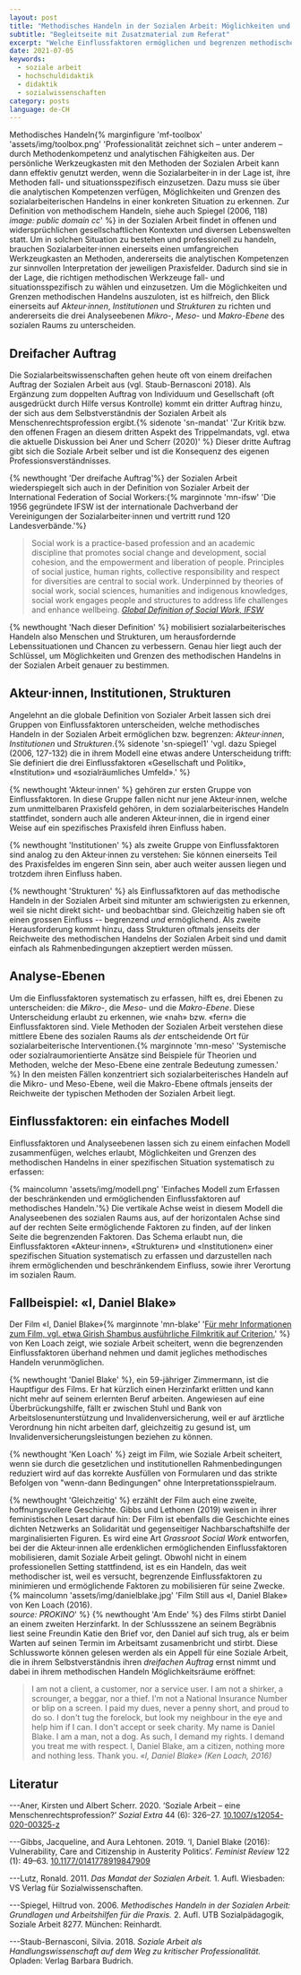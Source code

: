 ```yaml
---
layout: post
title: "Methodisches Handeln in der Sozialen Arbeit: Möglichkeiten und Grenzen"
subtitle: "Begleitseite mit Zusatzmaterial zum Referat"
excerpt: "Welche Einflussfaktoren ermöglichen und begrenzen methodisches Handeln in der Sozialen Arbeit? Ausgehend von dem dreifachen Auftrag und der internationalen Definition von Sozialer Arbeit, entwirft dieser Beitrag ein einfaches Modell, um ermöglichende und begrenzende Einflussfaktoren systematisch zu erfassen."
date: 2021-07-05
keywords:
  - soziale arbeit
  - hochschuldidaktik
  - didaktik
  - sozialwissenschaften
category: posts
language: de-CH
---
```


Methodisches Handeln{% marginfigure 'mf-toolbox' 'assets/img/toolbox.png' 'Professionalität zeichnet sich – unter anderem – durch Methodenkompetenz und analytischen Fähigkeiten aus. Der persönliche Werkzeugkasten mit den Methoden der Sozialen Arbeit kann dann effektiv genutzt werden, wenn die Sozialarbeiter·in in der Lage ist, ihre Methoden fall- und situationsspezifisch einzusetzen. Dazu muss sie über die analytischen Kompetenzen verfügen, Möglichkeiten und Grenzen des sozialarbeiterischen Handelns in einer konkreten Situation zu erkennen. Zur Definition von methodischem Handeln, siehe auch Spiegel (2006, 118)<br> *image: public domain cc*' %} in der Sozialen Arbeit findet in offenen und widersprüchlichen gesellschaftlichen Kontexten und diversen Lebenswelten statt. Um in solchen Situation zu bestehen und professionell zu handeln, brauchen Sozialarbeiter·innen einerseits einen umfangreichen Werkzeugkasten an Methoden, andererseits die analytischen Kompetenzen zur sinnvollen Interpretation der jeweiligen Praxisfelder. Dadurch sind sie in der Lage, die richtigen methodischen Werkzeuge fall- und situationsspezifisch zu wählen und einzusetzen. Um die Möglichkeiten und Grenzen methodischen Handelns auszuloten, ist es hilfreich, den Blick einerseits auf *Akteur·innen*, *Institutionen* und *Strukturen* zu richten und andererseits die drei Analyseebenen *Mikro-*, *Meso-* und *Makro-Ebene* des sozialen Raums zu unterscheiden.

## Dreifacher Auftrag
Die Sozialarbeitswissenschaften gehen heute oft von einem dreifachen Auftrag der Sozialen Arbeit aus (vgl. Staub-Bernasconi 2018). Als Ergänzung zum doppelten Auftrag von Individuum und Gesellschaft (oft ausgedrückt durch Hilfe versus Kontrolle) kommt ein dritter Auftrag hinzu, der sich aus dem Selbstverständnis der Sozialen Arbeit als Menschenrechtsprofession ergibt.{% sidenote 'sn-mandat' 'Zur Kritik bzw. den offenen Fragen an diesem dritten Aspekt des Trippelmandats, vgl. etwa die aktuelle Diskussion bei Aner und Scherr (2020)' %} Dieser dritte Auftrag gibt sich die Soziale Arbeit selber und ist die Konsequenz des eigenen Professionsverständnisses.

{% newthought 'Der dreifache Auftrag'%} der Sozialen Arbeit wiederspiegelt sich auch in der Definition von Sozialer Arbeit der International Federation of Social Workers:{% marginnote 'mn-ifsw' 'Die 1956 gegründete IFSW ist der internationale Dachverband der Vereinigungen der Sozialarbeiter·innen und vertritt rund 120 Landesverbände.'%}

> Social work is a practice-based profession and an academic discipline that promotes social change and development, social cohesion, and the empowerment and liberation of people. Principles of social justice, human rights, collective responsibility and respect for diversities are central to social work.  Underpinned by theories of social work, social sciences, humanities and indigenous knowledges, social work engages people and structures to address life challenges and enhance wellbeing.
<cite>[Global Definition of Social Work, IFSW](https://www.ifsw.org/what-is-social-work/global-definition-of-social-work/)</cite>

{% newthought 'Nach dieser Definition' %} mobilisiert sozialarbeiterisches Handeln also Menschen und Strukturen, um herausfordernde Lebenssituationen und Chancen zu verbessern. Genau hier liegt auch der Schlüssel, um Möglichkeiten und Grenzen des methodischen Handelns in der Sozialen Arbeit genauer zu bestimmen.

## Akteur·innen, Institutionen, Strukturen
Angelehnt an die globale Definition von Sozialer Arbeit lassen sich drei Gruppen von Einflussfaktoren unterscheiden, welche methodisches Handeln in der Sozialen Arbeit ermöglichen bzw. begrenzen: *Akteur·innen*, *Institutionen* und *Strukturen*.{% sidenote 'sn-spiegel1' 'vgl. dazu Spiegel (2006, 127-132) die in ihrem Modell eine etwas andere Unterscheidung trifft: Sie definiert die drei Einflussfaktoren «Gesellschaft und Politik», «Institution» und «sozialräumliches Umfeld».' %}

{% newthought 'Akteur·innen' %} gehören zur ersten Gruppe von Einflussfaktoren. In diese Gruppe fallen nicht nur jene Akteur·innen, welche zum unmittelbaren Praxisfeld gehören, in dem sozialarbeiterisches Handeln stattfindet, sondern auch alle anderen Akteur·innen, die in irgend einer Weise auf ein spezifisches Praxisfeld ihren Einfluss haben.

{% newthought 'Institutionen' %} als zweite Gruppe von Einflussfaktoren sind analog zu den Akteur·innen zu verstehen: Sie können einerseits Teil des Praxisfeldes im engeren Sinn sein, aber auch weiter aussen liegen und trotzdem ihren Einfluss haben.

{% newthought 'Strukturen' %} als Einflussafktoren auf das methodische Handeln in der Sozialen Arbeit sind mitunter am schwierigsten zu erkennen, weil sie nicht direkt sicht- und beobachtbar sind. Gleichzeitig haben sie oft einen grossen Einfluss -- begrenzend *und* ermöglichend. Als zweite Herausforderung kommt hinzu, dass Strukturen oftmals jenseits der Reichweite des methodischen Handelns der Sozialen Arbeit sind und damit einfach als Rahmenbedingungen akzeptiert werden müssen.


## Analyse-Ebenen
Um die Einflussfaktoren systematisch zu erfassen, hilft es, drei Ebenen zu unterscheiden: die *Mikro-*, die *Meso-* und die *Makro-Ebene*. Diese Unterscheidung erlaubt zu erkennen, wie «nah» bzw. «fern» die Einflussfaktoren sind. Viele Methoden der Sozialen Arbeit verstehen diese mittlere Ebene des sozialen Raums als *der* entscheidende Ort für sozialarbeiterische Interventionen.{% marginnote 'mn-meso' 'Systemische oder sozialraumorientierte Ansätze sind Beispiele für Theorien und Methoden, welche der Meso-Ebene eine zentrale Bedeutung zumessen.' %} In den meisten Fällen konzentriert sich sozialarbeiterisches Handeln auf die Mikro- und Meso-Ebene, weil die Makro-Ebene oftmals jenseits der Reichweite der typischen Methoden der Sozialen Arbeit liegt.  

## Einflussfaktoren: ein einfaches Modell
Einflussfaktoren und Analyseebenen lassen sich zu einem einfachen Modell zusammenfügen, welches erlaubt, Möglichkeiten und Grenzen des methodischen Handelns in einer spezifischen Situation systematisch zu erfassen:

{% maincolumn 'assets/img/modell.png' 'Einfaches Modell zum Erfassen der beschränkenden und ermöglichenden Einflussfaktoren auf methodisches Handeln.'%}
Die vertikale Achse weist in diesem Modell die Analyseebenen des sozialen Raums aus, auf der horizontalen Achse sind auf der rechten Seite ermöglichende Faktoren zu finden, auf der linken Seite die begrenzenden Faktoren. Das Schema erlaubt nun, die Einflussfaktoren «Akteur·innen», «Strukturen» und «Institutionen» einer spezifischen Situation systematisch zu erfassen und darzustellen nach ihrem ermöglichenden und beschränkendem Einfluss, sowie ihrer Verortung im sozialen Raum.

## Fallbeispiel: «I, Daniel Blake»
Der Film «I, Daniel Blake»{% marginnote 'mn-blake' '[Für mehr Informationen zum Film, vgl. etwa Girish Shambus ausführliche Filmkritik auf Criterion.](https://www.criterion.com/current/posts/5277-i-daniel-blake-an-authentic-cinema)' %} von Ken Loach zeigt, wie soziale Arbeit scheitert, wenn die begrenzenden Einflussfaktoren überhand nehmen und damit jegliches methodisches Handeln verunmöglichen.

{% newthought 'Daniel Blake' %}, ein 59-jähriger Zimmermann, ist die Hauptfigur des Films. Er hat kürzlich einen Herzinfarkt erlitten und kann nicht mehr auf seinem erlernten Beruf arbeiten. Angewiesen auf eine Überbrückungshilfe, fällt er zwischen Stuhl und Bank von Arbeitslosenunterstützung und Invalidenversicherung, weil er auf ärztliche Verordnung hin nicht arbeiten darf, gleichzeitig zu gesund ist, um Invalidenversicherungsleistungen beziehen zu können.

{% newthought 'Ken Loach' %} zeigt im Film, wie Soziale Arbeit scheitert, wenn sie durch die gesetzlichen und institutionellen Rahmenbedingungen reduziert wird auf das korrekte Ausfüllen von Formularen und das strikte Befolgen von "wenn-dann Bedingungen" ohne Interpretationsspielraum.

{% newthought 'Gleichzeitig' %} erzählt der Film auch eine zweite, hoffnungsvollere Geschichte. Gibbs und Lethonen (2019) weisen in ihrer feministischen Lesart darauf hin: Der Film ist ebenfalls die Geschichte eines dichten Netzwerks an Solidarität und gegenseitiger Nachbarschaftshilfe der marginalisierten Figuren. Es wird eine Art *Grassroot Social Work* entworfen, bei der die Akteur·innen alle erdenklichen ermöglichenden Einflussfaktoren mobilisieren, damit Soziale Arbeit gelingt. Obwohl nicht in einem professionellen Setting stattfindend, ist es ein Handeln, das weit methodischer ist, weil es versucht, begrenzende Einflussfaktoren zu minimieren und ermöglichende Faktoren zu mobilisieren für seine Zwecke.
{% maincolumn 'assets/img/danielblake.jpg' 'Film Still aus «I, Daniel Blake» von Ken Loach (2016). <br> *source: PROKINO*' %}
{% newthought 'Am Ende' %} des Films stirbt Daniel an einem zweiten Herzinfarkt. In der Schlussszene an seinem Begräbnis liest seine Freundin Katie den Brief vor, den Daniel auf sich trug, als er beim Warten auf seinen Termin im Arbeitsamt zusamenbricht und stirbt. Diese Schlussworte können gelesen werden als ein Appell für eine Soziale Arbeit, die in ihrem Selbstverständnis ihren *dreifachen Auftrag* ernst nimmt und dabei in ihrem methodischen Handeln Möglichkeitsräume eröffnet:
> I am not a client, a customer, nor a service user. I am not a shirker, a scrounger, a beggar, nor a thief. I'm not a National Insurance Number or blip on a screen. I paid my dues, never a penny short, and proud to do so. I don't tug the forelock, but look my neighbour in the eye and help him if I can. I don't accept or seek charity. My name is Daniel Blake. I am a man, not a dog. As such, I demand my rights. I demand you treat me with respect. I, Daniel Blake, am a citizen, nothing more and nothing less. Thank you.
<cite> «I, Daniel Blake» (Ken Loach, 2016)


## Literatur
---Aner, Kirsten und Albert Scherr. 2020. ‘Soziale Arbeit – eine Menschenrechtsprofession?’ *Sozial Extra* 44 (6): 326–27. [10.1007/s12054-020-00325-z](https://doi.org/10.1007/s12054-020-00325-z)

---Gibbs, Jacqueline, and Aura Lehtonen. 2019. ‘I, Daniel Blake (2016): Vulnerability, Care and Citizenship in Austerity Politics’. *Feminist Review* 122 (1): 49–63. [10.1177/0141778919847909](https://doi.org/10.1177/0141778919847909)

---Lutz, Ronald. 2011. *Das Mandat der Sozialen Arbeit.* 1. Aufl. Wiesbaden: VS Verlag für Sozialwissenschaften.

---Spiegel, Hiltrud von. 2006. *Methodisches Handeln in der Sozialen Arbeit: Grundlagen und Arbeitshilfen für die Praxis.* 2. Aufl. UTB Sozialpädagogik, Soziale Arbeit 8277. München: Reinhardt.

---Staub-Bernasconi, Silvia. 2018. *Soziale Arbeit als Handlungswissenschaft auf dem Weg zu kritischer Professionalität.* Opladen: Verlag Barbara Budrich.
